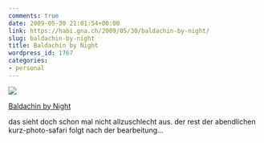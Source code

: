 ```yaml
---
comments: true
date: 2009-05-30 21:01:54+00:00
link: https://habi.gna.ch/2009/05/30/baldachin-by-night/
slug: baldachin-by-night
title: Baldachin by Night
wordpress_id: 1767
categories:
- personal
---
```



 [![](https://static.flickr.com/3648/3578928895_c7434e89fd_m.jpg)](https://www.flickr.com/photos/habi/3578928895/)
   

 
  [Baldachin by Night](https://www.flickr.com/photos/habi/3578928895/)
    

 



das sieht doch schon mal nicht allzuschlecht aus. der rest der abendlichen kurz-photo-safari folgt nach der bearbeitung...
  

